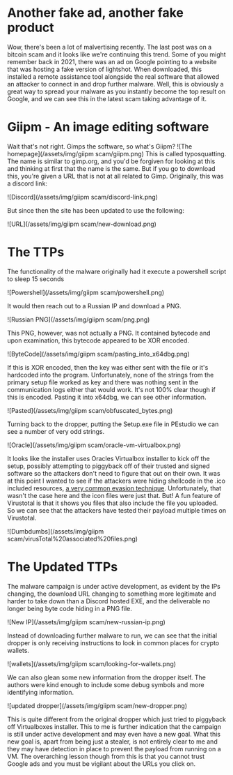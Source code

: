 # Another fake ad, another fake product

Wow, there's been a lot of malvertising recently. The last post was on a bitcoin scam and it looks like we're continuing this trend.
Some of you might remember back in 2021, there was an ad on Google pointing to a website that was hosting a fake version
of lightshot. When downloaded, this installed a remote assistance tool alongside the real software that allowed an 
attacker to connect in and drop further malware. Well, this is obviously a great way to spread your malware as you
instantly become the top result on Google, and we can see this in the latest scam taking advantage of it. 

# Giipm - An image editing software

Wait that's not right. Gimps the software, so what's Giipm? 
![The homepage](/assets/img/giipm scam/giipm.png)
This is called typosquatting. The name is similar to gimp.org, and you'd be forgiven for looking at this and thinking
at first that the name is the same. But if you go to download this, you're given a URL that is not at all related
to Gimp. Originally, this was a discord link:

![Discord](/assets/img/giipm scam/discord-link.png)

But since then the site has been updated to use the following:

![URL](/assets/img/giipm scam/new-download.png)

# The TTPs

The functionality of the malware originally had it execute a powershell script to sleep 15 seconds

![Powershell](/assets/img/giipm scam/powershell.png)

It would then reach out to a Russian IP and download a PNG. 

![Russian PNG](/assets/img/giipm scam/png.png)

This PNG, however, was not actually a PNG. It contained bytecode and upon examination, this bytecode appeared to be XOR encoded.

![ByteCode](/assets/img/giipm scam/pasting_into_x64dbg.png)

If this is XOR encoded, then the key was either sent with the file or it's hardcoded into the program. 
Unfortunately, none of the strings from the primary setup file worked as key and there was nothing sent in the 
communication logs either that would work. It's not 100% clear though if this is encoded. Pasting it into x64dbg,
we can see other information.

![Pasted](/assets/img/giipm scam/obfuscated_bytes.png)

Turning back to the dropper, putting the Setup.exe file in PEstudio we can see a number of very odd strings.

![Oracle](/assets/img/giipm scam/oracle-vm-virtualbox.png)

It looks like the installer uses Oracles Virtualbox installer to kick off the setup, possibly attempting to piggyback
off of their trusted and signed software so the attackers don't need to figure that out on their own. It was at this
point I wanted to see if the attackers were hiding shellcode in the .ico included resources, [a very common evasion
technique](https://www.ired.team/offensive-security/code-injection-process-injection/loading-and-executing-shellcode-from-portable-executable-resources).
Unfortunately, that wasn't the case here and the icon files were just that. But! A fun feature of Virustotal is that
it shows you files that also include the file you uploaded. So we can see that the attackers have tested their payload
multiple times on Virustotal.

![Dumbdumbs](/assets/img/giipm scam/virusTotal%20associated%20files.png)

# The Updated TTPs

The malware campaign is under active development, as evident by the IPs changing, the download URL changing to 
something more legitimate and harder to take down than a Discord hosted EXE, and the deliverable no longer being 
byte code hiding in a PNG file.

![New IP](/assets/img/giipm scam/new-russian-ip.png)

Instead of downloading further malware to run, we can see that the initial dropper is only receiving instructions to look
in common places for crypto wallets. 

![wallets](/assets/img/giipm scam/looking-for-wallets.png)

We can also glean some new information from the dropper itself.
The authors were kind enough to include some debug symbols and more identifying information.

![updated dropper](/assets/img/giipm scam/new-dropper.png)

This is quite different from the original dropper which just tried to piggyback off Virtualboxes installer. This to me
is further indication that the campaign is still under active development and may even have a new goal. What this new
goal is, apart from being just a stealer, is not entirely clear to me and they may have detection in place to prevent
the payload from running on a VM. The overarching lesson though from this is that you cannot trust Google ads and you
must be vigilant about the URLs you click on.